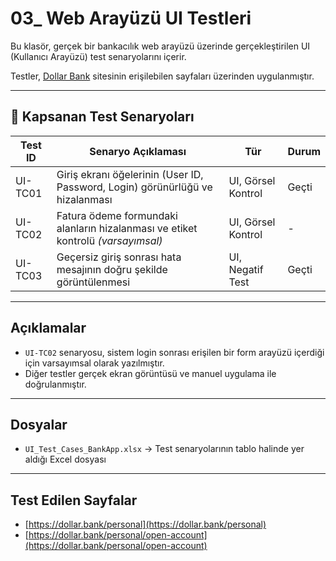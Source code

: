 # 03_ Web Arayüzü UI Testleri

Bu klasör, gerçek bir bankacılık web arayüzü üzerinde gerçekleştirilen UI (Kullanıcı Arayüzü) test senaryolarını içerir.

Testler, [Dollar Bank](https://dollar.bank) sitesinin erişilebilen sayfaları üzerinden uygulanmıştır.

---

## 🧪 Kapsanan Test Senaryoları

| Test ID         | Senaryo Açıklaması                                                                 | Tür       | Durum  |
|------------------|------------------------------------------------------------------------------------|------------|---------|
| UI-TC01     | Giriş ekranı öğelerinin (User ID, Password, Login) görünürlüğü ve hizalanması     | UI, Görsel Kontrol | Geçti |
| UI-TC02     | Fatura ödeme formundaki alanların hizalanması ve etiket kontrolü *(varsayımsal)* | UI, Görsel Kontrol | -     |
| UI-TC03     | Geçersiz giriş sonrası hata mesajının doğru şekilde görüntülenmesi                | UI, Negatif Test   | Geçti |

---

##  Açıklamalar

- `UI-TC02` senaryosu, sistem login sonrası erişilen bir form arayüzü içerdiği için varsayımsal olarak yazılmıştır.
- Diğer testler gerçek ekran görüntüsü ve manuel uygulama ile doğrulanmıştır.

---

## Dosyalar

- `UI_Test_Cases_BankApp.xlsx` → Test senaryolarının tablo halinde yer aldığı Excel dosyası

---

##  Test Edilen Sayfalar

- [https://dollar.bank/personal](https://dollar.bank/personal)
- [https://dollar.bank/personal/open-account](https://dollar.bank/personal/open-account)


